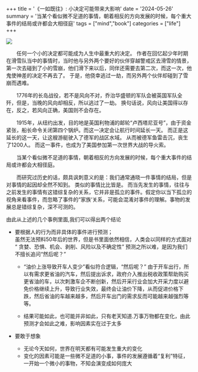 +++
title = '《一如既往》: 小决定可能带来大影响'
date = '2024-05-26'
summary = '当某个看似微不足道的事情，朝着相反的方向发展的时候，每个重大事件的结局或许都会大相径庭'
tags = ["mind","book"] 
categories = ["life"] 
+++

![](/images/same-as-ever.png)

&emsp;&emsp;任何一个小的决定都可能成为人生中最重大的决定。 
作者在回忆起少年时期在滑雪队当中的事情时，当时他与另外两个要好的伙伴穿越警戒区去滑雪的情景，第一次去碰到了小的雪崩，他们滑下来以后，同伴还需要去第二次，而这一次，他鬼使神差的决定不再去了。 于是，他侥幸逃过一劫，而另外两个伙伴却碰到了雪崩而遇难。

&emsp;&emsp;1776年的长岛战役，若不是风向不对，乔治华盛顿的军队会被英国军队全歼，但是，当晚的风向却相反，所以逃过了一劫。  换句话说，风向让美国得以存在，反之，若风向正确，美国则不会存在。  

&emsp;&emsp;1915年，从纽约出发，目的地是英国利物浦的邮轮“卢西塔尼亚号”，由于资金紧张，船长命令关闭第四个锅炉。而这一决定会让航行时间延长一天。
而正是这延长的这一天，让这艘游艇驶入了德军的战区水域。 从而被德军鱼雷击沉，丧生了1200人。 而这一事件，也成为了美国参加第一次世界大战的导火索。

&emsp;&emsp;当某个看似微不足道的事情，朝着相反的方向发展的时候，每个重大事件的结局或许都会大相径庭。

&emsp;&emsp;而研究过历史的话，颇具讽刺意义的是：我们通常通晓一件事情的结局，但是对事情的起因却全然不知到。 类似的事情比比皆是。
而当先发生的事情，往往与之前发生的事情有这错综复杂的关系，它并非是孤立的事件。假定你以当下孤立的视角来看事件，而忽略了事件的“家族‘关系，可能会混淆对事件的理解。事物的发展总是错综复杂，深不可测的。

由此从上述的几个事例里面,我们可以得出两个结论

- 要根据人的行为而非具体的事件进行预测；  
虽然无法预料50年后的世界，但是书里面依然相信，人类会以同样的方式面对 “ 贪婪、恐惧、机会、剥削、风险以及不确定性”
预测之所以难，是因为我们不擅长追问“然后呢？”

	- “油价上涨导致开车人变少”看似符合逻辑，“然后呢？” 由于开车出行，所以有需求更省油的汽车，然后提出诉求，政府介入推出税收政策帮助购买更省油的车，以次刺激车企不断创新，然后开采行业会加大开采力度以避免价格继续上升，导致行业失效，最终会让油价下降，从而促进价格下跌，然后省油的车越来越多，然后开车出门的需求反而可能越来越强烈等等。

	- 结果可能如此，也可能并非如此，只有老天知道.万事万物都在变化，由此预测才会如此之难，影响因素实在过于太多

- 要敢于想象

	- 无论今天如何，世界在明天都有可能发生重大的变化
	- 变化的因素可能是一些微不足道的小事，事件的发展遵循着“复利”特征，一开始一个微小的事物，不知会演变成如何庞大
